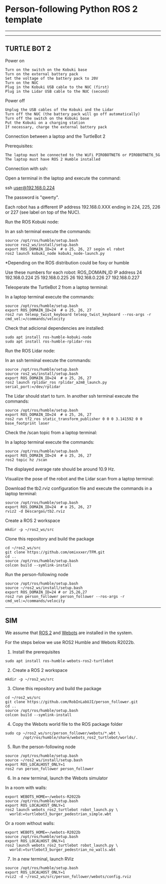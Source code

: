# Person-following Python ROS 2 template
-----------------------------------------------------

---------------------------------------------
TURTLE BOT 2
---------------------------------------------
Power on

    Turn on the switch on the Kobuki base
    Turn on the external battery pack
    Set the voltage of the battery pack to 20V
    Turn on the NUC
    Plug in the Kobuki USB cable to the NUC (first)
    Plug in the Lidar USB cable to the NUC (second)

Power off

    Unplug the USB cables of the Kobuki and the Lidar
    Turn off the NUC (the battery pack will go off automatically)
    Turn off the switch on the Kobuki base
    Put the Kobuki on a charging station
    If necessary, charge the external battery pack

Connection between a laptop and the TurtleBot 2

Prerequisites:

    The laptop must be connected to the WiFi PIROBOTNET6 or PIROBOTNET6_5G
    The laptop must have ROS 2 Humble installed

Connection with ssh:

Open a terminal in the laptop and execute the command:

ssh user@192.168.0.224

The password is "qwerty".

Each robot has a different IP address 192.168.0.XXX ending in 224, 225, 226 or 227 (see label on top of the NUC).

Run the ROS Kobuki node:

In an ssh terminal execute the commands:

    source /opt/ros/humble/setup.bash
    source ros2_ws/install/setup.bash
    export ROS_DOMAIN_ID=24  # o 25, 26, 27 según el robot
    ros2 launch kobuki_node kobuki_node-launch.py

*Depending on the ROS distribution could be foxy or humble


Use these numbers for each robot:
ROS_DOMAIN_ID 	IP address
24 	192.168.0.224
25 	192.168.0.225
26 	192.168.0.226
27 	192.168.0.227

Teleoperate the TurtleBot 2 from a laptop terminal:

In a laptop terminal execute the commands:

    source /opt/ros/humble/setup.bash
    export ROS_DOMAIN_ID=24  # o 25, 26, 27
    ros2 run teleop_twist_keyboard teleop_twist_keyboard --ros-args -r cmd_vel:=/commands/velocity
    

Check that adicional dependencies are installed: 

    sudo apt install ros-humble-kobuki-node
    sudo apt install ros-humble-rplidar-ros


Run the ROS Lidar node:

In an ssh terminal execute the commands:

    source /opt/ros/humble/setup.bash
    source ros2_ws/install/setup.bash
    export ROS_DOMAIN_ID=24  # o 25, 26, 27
    ros2 launch rplidar_ros rplidar_a2m8_launch.py serial_port:=/dev/rplidar

The Lidar should start to turn. In another ssh terminal execute the commands:

    source /opt/ros/humble/setup.bash
    export ROS_DOMAIN_ID=24  # o 25, 26, 27
    ros2 run tf2_ros static_transform_publisher 0 0 0 3.141592 0 0 base_footprint laser

Check  the /scan topic from a laptop terminal:

In a laptop terminal execute the commands:

    source /opt/ros/humble/setup.bash
    export ROS_DOMAIN_ID=24  # o 25, 26, 27
    ros2 topic hz /scan


The displayed average rate should be around 10.9 Hz.

Visualize the pose of the robot and the Lidar scan from a laptop terminal:

Download the tb2.rviz configuration file and execute the commands in a laptop terminal:

    source /opt/ros/humble/setup.bash
    export ROS_DOMAIN_ID=24  # o 25, 26, 27
    rviz2 -d Descargas/tb2.rviz


Create a ROS 2 workspace

    mkdir -p ~/ros2_ws/src


Clone this repository and build the package

    cd ~/ros2_ws/src
    git clone https://github.com/omixxxer/TFM.git
    cd ..
    source /opt/ros/humble/setup.bash
    colcon build --symlink-install



Run the person-following node


    source /opt/ros/humble/setup.bash
    source ~/ros2_ws/install/setup.bash
    export ROS_DOMAIN_ID=24 # or 25,26,27
    ros2 run person_follower person_follower --ros-args -r cmd_vel:=/commands/velocity


---------------------------------------------
SIM
---------------------------------------------

We assume that [ROS 2](https://docs.ros.org/) and [Webots](https://cyberbotics.com/) are installed in the system. 

For the steps below we use ROS2 Humble and Webots R2022b.

1. Install the prerequisites
```
sudo apt install ros-humble-webots-ros2-turtlebot
```
2. Create a ROS 2 workspace
```
mkdir -p ~/ros2_ws/src
```
3. Clone this repository and build the package
```
cd ~/ros2_ws/src
git clone https://github.com/RobInLabUJI/person_follower.git
cd ..
source /opt/ros/humble/setup.bash
colcon build --symlink-install
```
4. Copy the Webots world file to the ROS package folder
```
sudo cp ~/ros2_ws/src/person_follower/webots/*.wbt \
        /opt/ros/humble/share/webots_ros2_turtlebot/worlds/.
```
5. Run the person-following node
```
source /opt/ros/humble/setup.bash
source ~/ros2_ws/install/setup.bash
export ROS_LOCALHOST_ONLY=1
ros2 run person_follower person_follower 
```
6. In a new terminal, launch the Webots simulator

In a room with walls:
```
export WEBOTS_HOME=~/webots-R2022b
source /opt/ros/humble/setup.bash
export ROS_LOCALHOST_ONLY=1
ros2 launch webots_ros2_turtlebot robot_launch.py \
  world:=turtlebot3_burger_pedestrian_simple.wbt
```

Or a room without walls:
```
export WEBOTS_HOME=~/webots-R2022b
source /opt/ros/humble/setup.bash
export ROS_LOCALHOST_ONLY=1
ros2 launch webots_ros2_turtlebot robot_launch.py \
  world:=turtlebot3_burger_pedestrian_no_walls.wbt
```

7. In a new terminal, launch RViz
```
source /opt/ros/humble/setup.bash
export ROS_LOCALHOST_ONLY=1
rviz2 -d ~/ros2_ws/src/person_follower/webots/config.rviz
```
